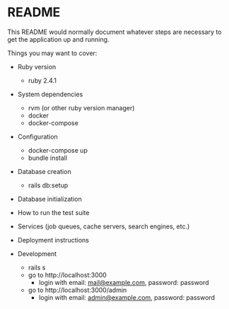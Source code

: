 # README

This README would normally document whatever steps are necessary to get the
application up and running.

Things you may want to cover:

* Ruby version
  * ruby 2.4.1
* System dependencies
  * rvm (or other ruby version manager)
  * docker
  * docker-compose
* Configuration
  * docker-compose up
  * bundle install
* Database creation
  * rails db:setup
* Database initialization
* How to run the test suite

* Services (job queues, cache servers, search engines, etc.)

* Deployment instructions

* Development
  * rails s
  * go to http://localhost:3000
    * login with email: mail@example.com, password: password
  * go to http://localhost:3000/admin
    * login with email: admin@example.com, password: password
